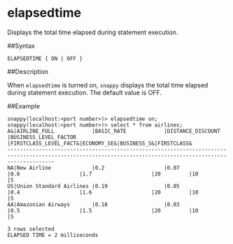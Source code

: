 # elapsedtime

Displays the total time elapsed during statement execution.

##Syntax

``` pre
ELAPSEDTIME { ON | OFF }
```

<a id="rtoolsijcomref18077__section_9228BC68FAAF4CDB941A6D9AF666C98D"></a>
##Description

When `elapsedtime` is turned on, `snappy` displays the total time elapsed during statement execution. The default value is OFF.

##Example

``` pre
snappy(localhost:<port number>)> elapsedtime on;
snappy(localhost:<port number>)> select * from airlines;
A&|AIRLINE_FULL            |BASIC_RATE            |DISTANCE_DISCOUNT     |BUSINESS_LEVEL_FACTOR |FIRSTCLASS_LEVEL_FACT&|ECONOMY_SE&|BUSINESS_S&|FIRSTCLASS&
-----------------------------------------------------------------------------------------------------------------------------------------------------------
NA|New Airline             |0.2                   |0.07                  |0.6                   |1.7                   |20         |10         |5
US|Union Standard Airlines |0.19                  |0.05                  |0.4                   |1.6                   |20         |10         |5
AA|Amazonian Airways       |0.18                  |0.03                  |0.5                   |1.5                   |20         |10         |5

3 rows selected
ELAPSED TIME = 2 milliseconds
```


